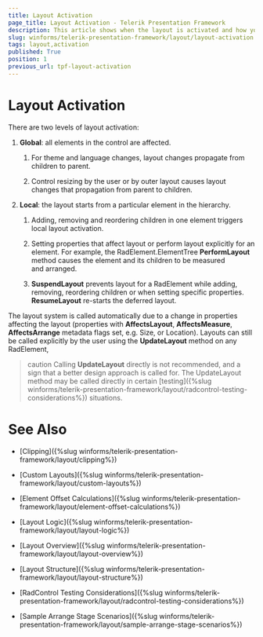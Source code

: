 ```yaml
---
title: Layout Activation
page_title: Layout Activation - Telerik Presentation Framework
description: This article shows when the layout is activated and how you can update it manually. 
slug: winforms/telerik-presentation-framework/layout/layout-activation
tags: layout,activation
published: True
position: 1
previous_url: tpf-layout-activation
---
```


# Layout Activation

There are two levels of layout activation: 

1. __Global__: all elements in the control are affected. 

    1. For theme and language changes, layout changes propagate from children to parent.

    1. Control resizing by the user or by outer layout causes layout changes that propagation from parent to children. 

1. __Local__: the layout starts from a particular element in the hierarchy. 

    1. Adding, removing and reordering children in one element triggers local layout activation. 

    1. Setting properties that affect layout or perform layout explicitly for an element. For example, the RadElement.ElementTree __PerformLayout__ method causes the element and its children to be measured and arranged. 

    1. __SuspendLayout__ prevents layout for a RadElement while adding, removing, reordering children or when setting specific properties. __ResumeLayout__ re-starts the deferred layout. 

The layout system is called automatically due to a change in properties affecting the layout (properties with __AffectsLayout__, __AffectsMeasure__, __AffectsArrange__ metadata flags set, e.g. Size, or Location). Layouts can still be called explicitly by the user using the __UpdateLayout__ method on any RadElement,

>caution Calling __UpdateLayout__ directly is not recommended, and a sign that a better design approach is called for. The UpdateLayout method may be called directly in certain [testing]({%slug winforms/telerik-presentation-framework/layout/radcontrol-testing-considerations%}) situations.
>


# See Also
* [Clipping]({%slug winforms/telerik-presentation-framework/layout/clipping%})

* [Custom Layouts]({%slug winforms/telerik-presentation-framework/layout/custom-layouts%})

* [Element Offset Calculations]({%slug winforms/telerik-presentation-framework/layout/element-offset-calculations%})

* [Layout Logic]({%slug winforms/telerik-presentation-framework/layout/layout-logic%})

* [Layout Overview]({%slug winforms/telerik-presentation-framework/layout/layout-overview%})

* [Layout Structure]({%slug winforms/telerik-presentation-framework/layout/layout-structure%})

* [RadControl Testing Considerations]({%slug winforms/telerik-presentation-framework/layout/radcontrol-testing-considerations%})

* [Sample Arrange Stage Scenarios]({%slug winforms/telerik-presentation-framework/layout/sample-arrange-stage-scenarios%})

